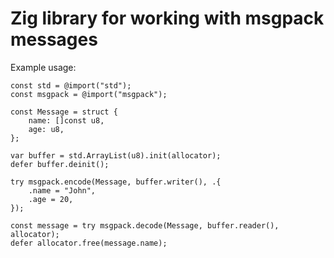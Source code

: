 # Zig library for working with msgpack messages

Example usage:

```zig
const std = @import("std");
const msgpack = @import("msgpack");

const Message = struct {
    name: []const u8,
    age: u8,
};

var buffer = std.ArrayList(u8).init(allocator);
defer buffer.deinit();

try msgpack.encode(Message, buffer.writer(), .{
    .name = "John",
    .age = 20,
});

const message = try msgpack.decode(Message, buffer.reader(), allocator);
defer allocator.free(message.name);
```